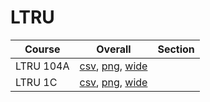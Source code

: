 # LTRU

| Course | Overall | Section |
| ------ | ------- | ------- |
| LTRU 104A | [csv](https://github.com/UCSD-Historical-Enrollment-Data/2024Spring/blob/main/overall/LTRU%20104A.csv), [png](https://raw.githubusercontent.com/UCSD-Historical-Enrollment-Data/2024Spring/main/plot_overall/LTRU%20104A.png), [wide](https://raw.githubusercontent.com/UCSD-Historical-Enrollment-Data/2024Spring/main/plot_overall_wide/LTRU%20104A.png) |  |
| LTRU 1C | [csv](https://github.com/UCSD-Historical-Enrollment-Data/2024Spring/blob/main/overall/LTRU%201C.csv), [png](https://raw.githubusercontent.com/UCSD-Historical-Enrollment-Data/2024Spring/main/plot_overall/LTRU%201C.png), [wide](https://raw.githubusercontent.com/UCSD-Historical-Enrollment-Data/2024Spring/main/plot_overall_wide/LTRU%201C.png) |  |
